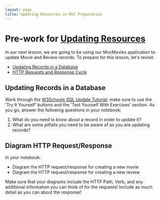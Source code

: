 ```yaml
---
layout: page
title: Updating Resources in MVC Preparation
---
```


# Pre-work for [Updating Resources](/module3/lessons/Week4/UpdatingResources)

In our next lesson, we are going to be using our MvcMovies application to update Movie and Review records.  To prepare for this lesson, let's revisit:
* [Updating Records in a Database](/module2/lessons/Week1/SQLCRUD/)
* [HTTP Requests and Response Cycle](/module3/lessons/week1/HowTheWebWorks)

## Updating Records in a Database

Work through the [W3Schools SQL Update Tutorial](https://www.w3schools.com/sql/sql_update.asp); make sure to use the 'Try It Yourself' buttons and the 'Test Yourself With Exercises' section.  As you go, answer the following questions in your notebook:
1. What do you need to know about a record in order to update it?
1. What are some pitfalls you need to be aware of as you are updating records?

## Diagram HTTP Request/Response

In your notebook:
* Diagram the HTTP request/response for creating a new movie
* Diagram the HTTP request/response for creating a new review

Make sure that your diagrams include the HTTP Path, Verb, and any additional information you can think of for the requests! Include as much detail as you can about the response!